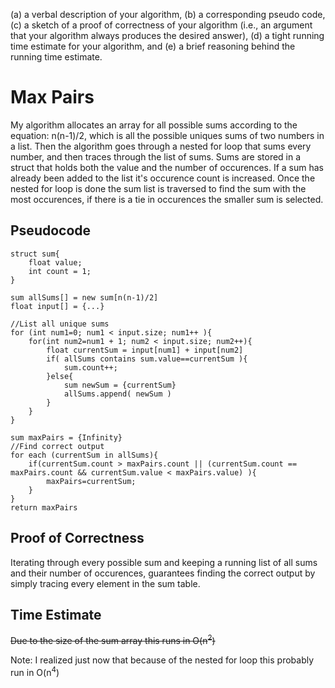 (a) a verbal description of your algorithm,
(b) a corresponding pseudo code,
(c) a sketch of a proof of correctness of your algorithm (i.e., an argument that your algorithm always produces the desired answer),
(d) a tight running time estimate for your algorithm, and
(e) a brief reasoning behind the running time estimate.

# Max Pairs

My algorithm allocates an array for all possible sums according to the equation: n(n-1)/2, which is all the possible uniques sums of two numbers in a list. 
Then the algorithm goes through a nested for loop that sums every number, and then traces through the list of sums. Sums are stored in a struct that holds both the value and the number of occurences. If a sum has already been added to the list it's occurence count is increased. Once the nested for loop is done the sum list is traversed to find the sum with the most occurences, if there is a tie in occurences the smaller sum is selected.

## Pseudocode

    struct sum{
        float value;
        int count = 1;
    }

    sum allSums[] = new sum[n(n-1)/2]
    float input[] = {...}

    //List all unique sums
    for (int num1=0; num1 < input.size; num1++ ){
        for(int num2=num1 + 1; num2 < input.size; num2++){
            float currentSum = input[num1] + input[num2]
            if( allSums contains sum.value==currentSum ){
                sum.count++;
            }else{
                sum newSum = {currentSum}
                allSums.append( newSum )
            }
        }
    }

    sum maxPairs = {Infinity}
    //Find correct output
    for each (currentSum in allSums){
        if(currentSum.count > maxPairs.count || (currentSum.count == maxPairs.count && currentSum.value < maxPairs.value) ){
            maxPairs=currentSum;
        }
    }
    return maxPairs

## Proof of Correctness

Iterating through every possible sum and keeping a running list of all sums and their number of occurences, guarantees finding the correct output by simply tracing every element in the sum table.

## Time Estimate 

~~Due to the size of the sum array this runs in O(n<sup>2</sup>)~~

Note: I realized just now that because of the nested for loop this probably run in O(n<sup>4</sup>)